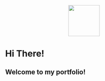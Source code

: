 <div id="header" align="center">
  <img src="[https://media.giphy.com/media/M9gbBd9nbDrOTu1Mqx/giphy.gif" width="100]"/>
</div>

<h1>Hi There!</h1>

<h2>Welcome to my portfolio!</h2>
